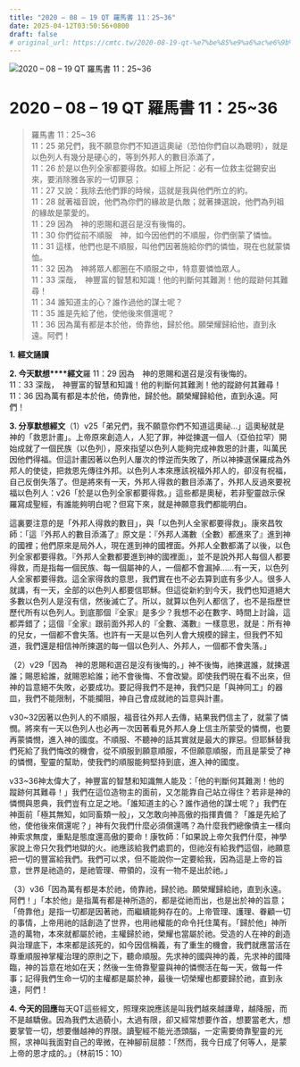 ```yaml
---
title: "2020 – 08 – 19 QT 羅馬書 11：25~36"
date: 2025-04-12T03:50:56+0800
draft: false
# original_url: https://cmtc.tw/2020-08-19-qt-%e7%be%85%e9%a6%ac%e6%9b%b8-11%ef%bc%9a2536
---
```


![2020 – 08 – 19 QT 羅馬書 11：25\~36](/images/qt.jpg   "2020 – 08 – 19 QT 羅馬書 11：25\~36")

# 2020 – 08 – 19 QT 羅馬書 11：25\~36

> 羅馬書 11：25\~36  
> 11：25 弟兄們，我不願意你們不知道這奧祕（恐怕你們自以為聰明），就是以色列人有幾分是硬心的，等到外邦人的數目添滿了，  
> 11：26 於是以色列全家都要得救。如經上所記：必有一位救主從錫安出來，要消除雅各家的一切罪惡；  
> 11：27 又說：我除去他們罪的時候，這就是我與他們所立的約。  
> 11：28 就著福音說，他們為你們的緣故是仇敵；就著揀選說，他們為列祖的緣故是蒙愛的。  
> 11：29 因為　神的恩賜和選召是沒有後悔的。  
> 11：30 你們從前不順服　神，如今因他們的不順服，你們倒蒙了憐恤。  
> 11：31 這樣，他們也是不順服，叫他們因著施給你們的憐恤，現在也就蒙憐恤。  
> 11：32 因為　神將眾人都圈在不順服之中，特意要憐恤眾人。  
> 11：33 深哉，　神豐富的智慧和知識！他的判斷何其難測！他的蹤跡何其難尋！  
> 11：34 誰知道主的心？誰作過他的謀士呢？  
> 11：35 誰是先給了他，使他後來償還呢？  
> 11：36 因為萬有都是本於他，倚靠他，歸於他。願榮耀歸給他，直到永遠。阿們！

**1.** **經文誦讀**

**2. 今天默想****經文**羅 11：29 因為　神的恩賜和選召是沒有後悔的。  
11：33 深哉，　神豐富的智慧和知識！他的判斷何其難測！他的蹤跡何其難尋！  
11：36 因為萬有都是本於他，倚靠他，歸於他。願榮耀歸給他，直到永遠。阿們！

**3. 分享默想經文**（1）v25「弟兄們，我不願意你們不知道這奧祕…」這奧秘就是神的「救恩計畫」。上帝原來創造人，人犯了罪，神從揀選一個人（亞伯拉罕）開始成就了一個民族（以色列），原來指望以色列人能夠完成神救恩的計畫，叫萬民因他們得福。但這計畫因著以色列人屢次的悖逆而失敗了，所以神揀選保羅成為外邦人的使徒，把救恩先傳往外邦。以色列人本來應該祝福外邦人的，卻沒有祝福，自己反倒失落了。但是將來有一天，外邦人得救的數目添滿了，外邦人反過來要祝福以色列人：v26「於是以色列全家都要得救。」這些都是奧秘，若非聖靈啟示保羅寫成聖經，有誰能夠明白呢？但寫下來，就是神願意我們都能明白。

這裏要注意的是「外邦人得救的數目」，與「以色列人全家都要得救」。康來昌牧師：「這『外邦人的數目添滿了』原文是：『外邦人滿數（全數）都進來了』進到神的國裡；他們原來是局外人，現在進到神的國裡面。外邦人全數都滿了以後，以色列全家都要得救。『外邦人全數都要進到神的國裡面』，並不是說外邦人每個人都要得救，而是指每一個民族、每一個屬神的人，一個都不會漏掉……有一天，以色列人全家都要得救。這全家得救的意思，我們實在也不必去算到底有多少人。很多人就講，有一天，全部的以色列人都要信耶穌。但這從新約到今天，我們也知道絕大多數以色列人是沒有信，然後滅亡了。所以，就算以色列人都信了，也不是指歷世歷代所有以色列人。到底那個『全家』是多少？我想不必在數字、時間上討論，這都弄錯了；這個『全家』跟前面外邦人的『全數、滿數』一樣意思，就是：所有神的兒女，一個都不會失落。也許有一天是以色列人會大規模的歸主，但我們不知道，我們還是相信神所揀選的每一個以色列人、外邦人，一個都不會失落。」

（2）v29「因為　神的恩賜和選召是沒有後悔的。」神不後悔，祂揀選誰，就揀選誰；賜恩給誰，就賜恩給誰；祂不會後悔、不會改變。即使我們現在看不出來，但神的旨意絕不失敗，必要成功。要記得我們不是神，我們只是「與神同工」的器皿，我們不能限制，不能攔阻，神自己會成就祂的旨意與計畫。

v30\~32因著以色列人的不順服，福音往外邦人去傳，結果我們信主了，就蒙了憐憫。將來有一天以色列人也必再一次因著看見外邦人身上信主所蒙受的憐憫，也要再蒙憐憫，進入神的國度。不順服、不聽神的話其實就是最大的罪惡。但耶穌替我們死給了我們悔改的機會，從不順服到願意順服，不但願意順服，而且是蒙受了神的憐憫，聖靈的幫助，使我們的順服能夠堅持到底，進入神的國度。

v33\~36神太偉大了，神豐富的智慧和知識無人能及：「他的判斷何其難測！他的蹤跡何其難尋！」我們在這位造物主的面前，又怎能靠自己站立得住？若非是神的憐憫與恩典，我們豈有立足之地。「誰知道主的心？誰作過他的謀士呢？」我們在神面前「極其無知，如同畜類一般」，又怎敢向神高傲的指揮責備？「誰是先給了他，使他後來償還呢？」神有欠我們什麼必須償還嗎？為什麼我們總像債主一樣向神索求無度，重點是態度還高傲的要命！康牧師：「如果說上帝欠我們什麼，神學家說上帝只欠我們地獄的火。祂應該給我們處罰的，但祂沒有給我們這個，祂願意把一切的豐富給我們。我們可以求，但不能說你一定要給我，因為這是上帝的旨意，世界是祂造的，是祂管理、帶領的，沒有一物不是出於祂。」

（3）v36「因為萬有都是本於祂，倚靠祂，歸於祂。願榮耀歸給祂，直到永遠。阿們！」「本於他」是指萬有都是神所造的，都是從祂而出，也是出於神的旨意；「倚靠他」是指一切都是因著祂，而繼續能夠存在的。上帝管理、護理、眷顧一切的事情，上帝用祂的話創造了世界，也用祂權能的命令托住萬有。「歸於他」神所造的萬物，本來就都屬於祂，主權歸於祂，榮耀也當屬於祂。受造的人在神的創造與治理底下，本來都是該死的，如今因信稱義，有了重生的機會，我們就應當活在尊重順服神掌權治理的原則之下，聽命順服。先求神的國與神的義，先求神的國降臨，神的旨意在地如在天；然後一生倚靠聖靈與神的憐憫活在每一天，做每一件事；記得我們生命一切的主權都是屬於神，最後一切榮耀也都要歸於祂，直到永遠，阿們！

**4. 今天的回應**每天QT這些經文，照理來說應該是叫我們越來越謙卑，越降服，而不是越驕傲。因為我們太過藐小，太過有限，卻又經常想要作首，想要當老大，想要掌管一切，想要僭越神的界限。讀聖經不能光憑頭腦，一定需要倚靠聖靈的光照，求神叫我面對自己的卑微，在神腳前屈膝：「然而，我今日成了何等人，是蒙上帝的恩才成的。」（林前15：10）
